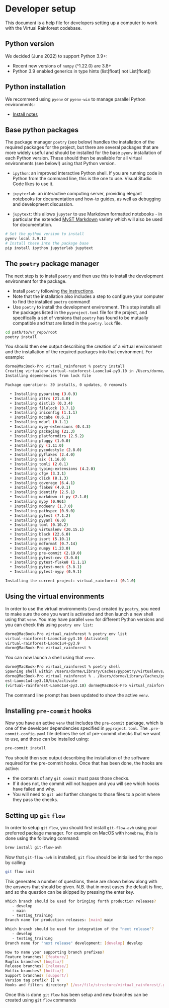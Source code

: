 # Developer setup

This document is a help file for developers setting up a computer to work with the
Virtual Rainforest codebase.

## Python version

We decided (June 2022) to support Python 3.9+:

- Recent new versions of `numpy` (^1.22.0) are 3.8+
- Python 3.9 enabled generics in type hints (list\[float\] not List\[float\])

## Python installation

We recommend using `pyenv` or `pyenv-win` to manage parallel Python environments:

- [Install notes](https://github.com/pyenv/pyenv#installation)

## Base python packages

The package manager `poetry` (see below) handles the installation of the required
packages for the project, but there are several packages that are more widely useful and
should be installed for the base `pyenv` installation of each Python version. These
should then be available for all virtual environments (see below!) using that Python
version.

- `ipython`: an improved interactive Python shell. If you are running code in Python
  from the command line, this is the one to use. Visual Studio Code likes to use it.

- `jupyterlab`: an interactive computing server, providing elegant notebooks for
  documentation and how-to guides, as well as debugging and development discussion.

- `jupytext`: this allows `jupyter` to use Markdown formatted notebooks - in particular
  the extended [MyST Markdown](https://myst-parser.readthedocs.io/en/latest/) variety
  which will also be used for documentation.

```sh
# Set the python version to install
pyenv local 3.9.12
# Install these into the package base
pip install ipython jupyterlab jupytext
```

## The `poetry` package manager

The next step is to install `poetry` and then use this to install the development
environment for the package.

- Install `poetry` following
  [the instructions](https://python-poetry.org/docs/#installation).
- Note that the installation also includes a step to configure your computer to find the
  installed `poetry` command!
- Use `poetry` to install the development environment. This step installs all the
  packages listed in the `pyproject.toml` file for the project, and specifically a set
  of versions that `poetry` has found to be mutually compatible and that are listed in
  the `poetry.lock` file.

```bash
cd path/to/vr_repo/root
poetry install
```

You should then see output describing the creation of a virtual environment and the
installation of the required packages into that environment. For example:

```bash
dorme@MacBook-Pro virtual_rainforest % poetry install
Creating virtualenv virtual-rainforest-Laomc1u4-py3.10 in /Users/dorme/Library/Caches/pypoetry/virtualenvs
Installing dependencies from lock file

Package operations: 39 installs, 0 updates, 0 removals

  • Installing pyparsing (3.0.9)
  • Installing attrs (21.4.0)
  • Installing distlib (0.3.4)
  • Installing filelock (3.7.1)
  • Installing iniconfig (1.1.1)
  • Installing mccabe (0.6.1)
  • Installing mdurl (0.1.1)
  • Installing mypy-extensions (0.4.3)
  • Installing packaging (21.3)
  • Installing platformdirs (2.5.2)
  • Installing pluggy (1.0.0)
  • Installing py (1.11.0)
  • Installing pycodestyle (2.8.0)
  • Installing pyflakes (2.4.0)
  • Installing six (1.16.0)
  • Installing tomli (2.0.1)
  • Installing typing-extensions (4.2.0)
  • Installing cfgv (3.3.1)
  • Installing click (8.1.3)
  • Installing coverage (6.4.1)
  • Installing flake8 (4.0.1)
  • Installing identify (2.5.1)
  • Installing markdown-it-py (2.1.0)
  • Installing mypy (0.961)
  • Installing nodeenv (1.7.0)
  • Installing pathspec (0.9.0)
  • Installing pytest (7.1.2)
  • Installing pyyaml (6.0)
  • Installing toml (0.10.2)
  • Installing virtualenv (20.15.1)
  • Installing black (22.6.0)
  • Installing isort (5.10.1)
  • Installing mdformat (0.7.14)
  • Installing numpy (1.23.0)
  • Installing pre-commit (2.19.0)
  • Installing pytest-cov (3.0.0)
  • Installing pytest-flake8 (1.1.1)
  • Installing pytest-mock (3.8.1)
  • Installing pytest-mypy (0.9.1)

Installing the current project: virtual_rainforest (0.1.0)
```

## Using the virtual environments

In order to use the virtual environments (`venv`) created by `poetry`, you need to make
sure the one you want is activated and then launch a new shell using that `venv`. You
may have parallel `venv` for different Python versions and you can check this using
`poetry env list`:

```bash
dorme@MacBook-Pro virtual_rainforest % poetry env list
virtual-rainforest-Laomc1u4-py3.10 (Activated)
virtual-rainforest-Laomc1u4-py3.9
dorme@MacBook-Pro virtual_rainforest %
```

You can now launch a shell using that `venv`.

```bash
dorme@MacBook-Pro virtual_rainforest % poetry shell
Spawning shell within /Users/dorme/Library/Caches/pypoetry/virtualenvs/virtual-rainforest-Laomc1u4-py3.10
dorme@MacBook-Pro virtual_rainforest % . /Users/dorme/Library/Caches/pypoetry/virtualenvs/virtual-rainfor
est-Laomc1u4-py3.10/bin/activate
(virtual-rainforest-Laomc1u4-py3.10) dorme@MacBook-Pro virtual_rainforest %
```

The command line prompt has been updated to show the active `venv`.

## Installing `pre-commit` hooks

Now you have an active `venv` that includes the `pre-commit` package, which is one of
the developer dependencies specified in `pyproject.toml`. The `.pre-commit-config.yaml`
file defines the set of pre-commit checks that we want to use, and those can be
installed using:

```bash
pre-commit install
```

You should then see output describing the installation of the software required for the
pre-commit hooks. Once that has been done, the hooks are active:

- the contents of any `git commit` must pass those checks.
- If it does not, the commit will not happen and you will see which hooks have failed
  and why.
- You will need to `git add` further changes to those files to a point where they pass
  the checks.

## Setting up `git` `flow`

In order to setup `git` `flow`, you should first install `git-flow-avh` using your
preferred package manager. For example on MacOS with `homebrew`, this is done using the
following command:

```bash
brew install git-flow-avh
```

Now that `git-flow-avh` is installed, `git` `flow` should be initialised for the repo by
calling:

```bash
git flow init
```

This generates a number of questions, these are shown below along with the answers that
should be given. N.B. that in most cases the default is fine, and so the question can be
skipped by pressing the enter key.

```bash
Which branch should be used for bringing forth production releases?
   - develop
   - main
   - testing_training
Branch name for production releases: [main] main

Which branch should be used for integration of the "next release"?
   - develop
   - testing_training
Branch name for "next release" development: [develop] develop

How to name your supporting branch prefixes?
Feature branches? [feature/]
Bugfix branches? [bugfix/]
Release branches? [release/]
Hotfix branches? [hotfix/]
Support branches? [support/]
Version tag prefix? [] v
Hooks and filters directory? [/usr/file/structure/virtual_rainforest/.git/hooks]
```

Once this is done `git` `flow` has been setup and new branches can be created using
`git` `flow` commands

